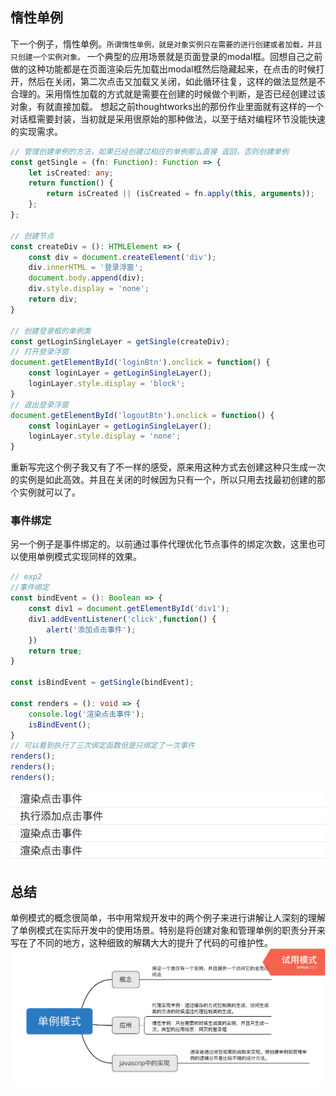 ## 惰性单例
下一个例子，惰性单例。``所谓惰性单例，就是对象实例只在需要的进行创建或者加载，并且只创建一个实例对象。``
一个典型的应用场景就是页面登录的modal框。回想自己之前做的这种功能都是在页面渲染后先加载出modal框然后隐藏起来，在点击的时候打开，然后在关闭，第二次点击又加载又关闭，如此循环往复，这样的做法显然是不合理的。采用惰性加载的方式就是需要在创建的时候做个判断，是否已经创建过该对象，有就直接加载。
想起之前thoughtworks出的那份作业里面就有这样的一个对话框需要封装，当初就是采用很原始的那种做法，以至于结对编程环节没能快速的实现需求。
```typescript
// 管理创建单例的方法，如果已经创建过相应的单例那么直接 返回，否则创建单例
const getSingle = (fn: Function): Function => {
    let isCreated: any;
    return function() {
        return isCreated || (isCreated = fn.apply(this, arguments));
    };
};

// 创建节点
const createDiv = (): HTMLElement => {
    const div = document.createElement('div');
    div.innerHTML = '登录浮窗';
    document.body.append(div);
    div.style.display = 'none';
    return div;
}

// 创建登录框的单例类
const getLoginSingleLayer = getSingle(createDiv);
// 打开登录浮窗
document.getElementById('loginBtn').onclick = function() {
    const loginLayer = getLoginSingleLayer();
    loginLayer.style.display = 'block';
}
// 退出登录浮窗
document.getElementById('logoutBtn').onclick = function() {
    const loginLayer = getLoginSingleLayer();
    loginLayer.style.display = 'none';
}
```
重新写完这个例子我又有了不一样的感受，原来用这种方式去创建这种只生成一次的实例是如此高效。并且在关闭的时候因为只有一个，所以只用去找最初创建的那个实例就可以了。

### 事件绑定
另一个例子是事件绑定的。以前通过事件代理优化节点事件的绑定次数，这里也可以使用单例模式实现同样的效果。
```typescript
// exp2
//事件绑定
const bindEvent = (): Boolean => {
    const div1 = document.getElementById('div1');
    div1.addEventListener('click',function() {
        alert('添加点击事件');
    })
    return true;
}

const isBindEvent = getSingle(bindEvent);

const renders = (): void => {
    console.log('渲染点击事件');
    isBindEvent();
}
// 可以看到执行了三次绑定函数但是只绑定了一次事件
renders();
renders();
renders();
```
<img src='./images/eventBind.png' />

## 总结
单例模式的概念很简单，书中用常规开发中的两个例子来进行讲解让人深刻的理解了单例模式在实际开发中的使用场景。特别是将创建对象和管理单例的职责分开来写在了不同的地方，这种细致的解耦大大的提升了代码的可维护性。
<img src='./images/单例模式.png'/>
